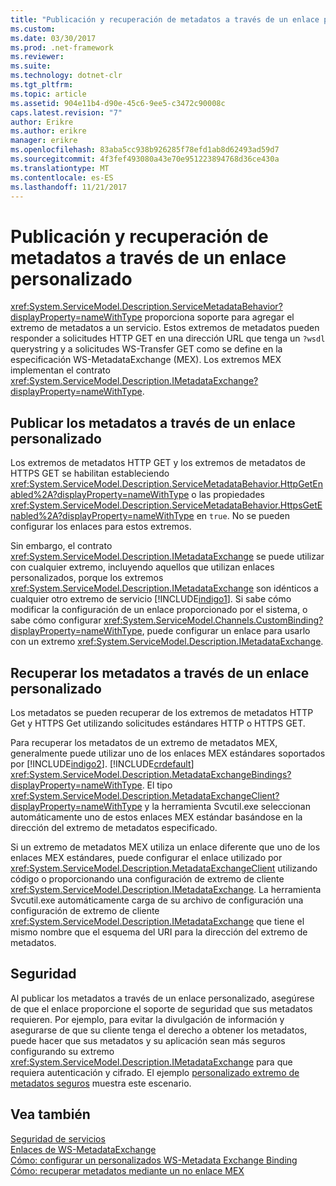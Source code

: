 ```yaml
---
title: "Publicación y recuperación de metadatos a través de un enlace personalizado"
ms.custom: 
ms.date: 03/30/2017
ms.prod: .net-framework
ms.reviewer: 
ms.suite: 
ms.technology: dotnet-clr
ms.tgt_pltfrm: 
ms.topic: article
ms.assetid: 904e11b4-d90e-45c6-9ee5-c3472c90008c
caps.latest.revision: "7"
author: Erikre
ms.author: erikre
manager: erikre
ms.openlocfilehash: 83aba5cc938b926285f78efd1ab8d62493ad59d7
ms.sourcegitcommit: 4f3fef493080a43e70e951223894768d36ce430a
ms.translationtype: MT
ms.contentlocale: es-ES
ms.lasthandoff: 11/21/2017
---
```

# <a name="publishing-and-retrieving-metadata-over-a-custom-binding"></a>Publicación y recuperación de metadatos a través de un enlace personalizado
<xref:System.ServiceModel.Description.ServiceMetadataBehavior?displayProperty=nameWithType> proporciona soporte para agregar el extremo de metadatos a un servicio. Estos extremos de metadatos pueden responder a solicitudes HTTP GET en una dirección URL que tenga un `?wsdl` querystring y a solicitudes WS-Transfer GET como se define en la especificación WS-MetadataExchange (MEX). Los extremos MEX implementan el contrato <xref:System.ServiceModel.Description.IMetadataExchange?displayProperty=nameWithType>.  
  
## <a name="publishing-metadata-over-a-custom-binding"></a>Publicar los metadatos a través de un enlace personalizado  
 Los extremos de metadatos HTTP GET y los extremos de metadatos de HTTPS GET se habilitan estableciendo <xref:System.ServiceModel.Description.ServiceMetadataBehavior.HttpGetEnabled%2A?displayProperty=nameWithType> o las propiedades <xref:System.ServiceModel.Description.ServiceMetadataBehavior.HttpsGetEnabled%2A?displayProperty=nameWithType> en `true`. No se pueden configurar los enlaces para estos extremos.  
  
 Sin embargo, el contrato <xref:System.ServiceModel.Description.IMetadataExchange> se puede utilizar con cualquier extremo, incluyendo aquellos que utilizan enlaces personalizados, porque los extremos <xref:System.ServiceModel.Description.IMetadataExchange> son idénticos a cualquier otro extremo de servicio [!INCLUDE[indigo1](../../../../includes/indigo1-md.md)]. Si sabe cómo modificar la configuración de un enlace proporcionado por el sistema, o sabe cómo configurar <xref:System.ServiceModel.Channels.CustomBinding?displayProperty=nameWithType>, puede configurar un enlace para usarlo con un extremo <xref:System.ServiceModel.Description.IMetadataExchange>.  
  
## <a name="retrieving-metadata-over-a-custom-binding"></a>Recuperar los metadatos a través de un enlace personalizado  
 Los metadatos se pueden recuperar de los extremos de metadatos HTTP Get y HTTPS Get utilizando solicitudes estándares HTTP o HTTPS GET.  
  
 Para recuperar los metadatos de un extremo de metadatos MEX, generalmente puede utilizar uno de los enlaces MEX estándares soportados por [!INCLUDE[indigo2](../../../../includes/indigo2-md.md)]. [!INCLUDE[crdefault](../../../../includes/crdefault-md.md)] <xref:System.ServiceModel.Description.MetadataExchangeBindings?displayProperty=nameWithType>. El tipo <xref:System.ServiceModel.Description.MetadataExchangeClient?displayProperty=nameWithType> y la herramienta Svcutil.exe seleccionan automáticamente uno de estos enlaces MEX estándar basándose en la dirección del extremo de metadatos especificado.  
  
 Si un extremo de metadatos MEX utiliza un enlace diferente que uno de los enlaces MEX estándares, puede configurar el enlace utilizado por <xref:System.ServiceModel.Description.MetadataExchangeClient> utilizando código o proporcionando una configuración de extremo de cliente <xref:System.ServiceModel.Description.IMetadataExchange>. La herramienta Svcutil.exe automáticamente carga de su archivo de configuración una configuración de extremo de cliente <xref:System.ServiceModel.Description.IMetadataExchange> que tiene el mismo nombre que el esquema del URI para la dirección del extremo de metadatos.  
  
## <a name="security"></a>Seguridad  
 Al publicar los metadatos a través de un enlace personalizado, asegúrese de que el enlace proporcione el soporte de seguridad que sus metadatos requieren. Por ejemplo, para evitar la divulgación de información y asegurarse de que su cliente tenga el derecho a obtener los metadatos, puede hacer que sus metadatos y su aplicación sean más seguros configurando su extremo <xref:System.ServiceModel.Description.IMetadataExchange> para que requiera autenticación y cifrado. El ejemplo [personalizado extremo de metadatos seguros](../../../../docs/framework/wcf/samples/custom-secure-metadata-endpoint.md) muestra este escenario.  
  
## <a name="see-also"></a>Vea también  
 [Seguridad de servicios](../../../../docs/framework/wcf/securing-services.md)  
 [Enlaces de WS-MetadataExchange](../../../../docs/framework/wcf/extending/ws-metadataexchange-bindings.md)  
 [Cómo: configurar un personalizados WS-Metadata Exchange Binding](../../../../docs/framework/wcf/extending/how-to-configure-a-custom-ws-metadata-exchange-binding.md)  
 [Cómo: recuperar metadatos mediante un no enlace MEX](../../../../docs/framework/wcf/extending/how-to-retrieve-metadata-over-a-non-mex-binding.md)

